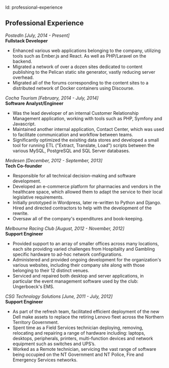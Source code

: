 Id: professional-experience

## Professional Experience

*PostedIn* _[July, 2014 - Present]_  
__Fullstack Developer__  
* Enhanced various web applications belonging to the company, utilizing tools such as Ember.js and React. As well as PHP/Laravel on the backend.
* Migrated a network of over a dozen sites dedicated to content publishing to the Pelican static site generator, vastly reducing server overhead.
* Migrated all of the forums corresponding to the content sites to a distributed network of Docker containers using Discourse.

*Cocha Tourism* _[February, 2014 - July, 2014]_  
__Software Analyst/Engineer__  
* Was the lead developer of an internal Customer Relationship Management application, working with tools such as PHP, Symfony and Javascript.
* Maintained another internal application, Contact Center, which was used to facilitate communication and workflow between teams.
* Significantly optimized the exisiting data stores and developed a small tool for running ETL ("Extract, Translate, Load") scripts between the various MySQL, PostgreSQL and SQL Server databases.

*Medesen* _[December, 2012 - September, 2013]_  
__Tech Co-founder__  
* Responsible for all technical decision-making and software development.
* Developed an e-commerce platform for pharmacies and vendors in the healthcare space, which allowed them to adapt the service to their local legislative requirements.
* Initially prototyped in Wordpress, later re-written to Python and Django. Hired and directed contractors to help with the development of the rewrite.
* Oversaw all of the company's expenditures and book-keeping.

*Melbourne Racing Club* _[August, 2012 - November, 2012]_  
__Support Engineer__  
* Provided support to an array of smaller offices across many locations, each site providing varied challenges from Hospitality and Gambling specific hardware to ad-hoc network configurations.
* Administered and provided ongoing development for the organization's various websites, including their company site along with those belonging to their 12 distinct venues.
* Serviced and repaired both desktop and server applications, in particular the event management software used by the club: Ungerboeck's EMS.

*CSG Technology Solutions* _[June, 2011 - July, 2012]_  
__Support Engineer__  
* As part of the refresh team, facilitated efficient deployment of the new Dell make assets to replace the retiring Lenovo fleet across the Northern Territory Government.
* Spent time as a Field Services technician deploying, removing, relocating and repairing a range of hardware including: laptops, desktops, peripherals, printers, multi-function devices and network equipment such as switches and UPS’s.
* Worked as a Remote technician, servicing the vast range of software being occupied on the NT Government and NT Police, Fire and Emergency Services networks.
